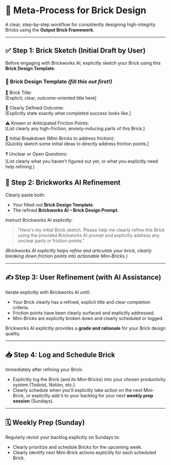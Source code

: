 # 🧱 Meta-Process for Brick Design

A clear, step-by-step workflow for consistently designing high-integrity Bricks using the **Output Brick Framework**.

---

## ✅ Step 1: Brick Sketch (Initial Draft by User)

Before engaging with Brickworks AI, explicitly sketch your Brick using this **Brick Design Template**:

### 📓 Brick Design Template *(fill this out first!)*

🧱 Brick Title:  
[Explicit, clear, outcome-oriented title here]

🎯 Clearly Defined Outcome:  
[Explicitly state exactly what completed success looks like.]

⚠️ Known or Anticipated Friction Points:  
[List clearly any high-friction, anxiety-inducing parts of this Brick.]

🧩 Initial Breakdown (Mini-Bricks to address friction):  
[Quickly sketch some initial ideas to directly address friction points.]

❓ Unclear or Open Questions:  
[List clearly what you haven't figured out yet, or what you explicitly need help refining.]



## 🤖 Step 2: Brickworks AI Refinement

Clearly paste both:

- Your filled-out **Brick Design Template**.
- The refined **Brickworks AI – Brick Design Prompt**.

Instruct Brickworks AI explicitly:

> "Here's my initial Brick sketch. Please help me clearly refine this Brick using the provided Brickworks AI prompt and explicitly address any unclear parts or friction points."

*(Brickworks AI explicitly helps refine and articulate your brick, clearly breaking down friction points into actionable Mini-Bricks.)*

---

## ✍️ Step 3: User Refinement (with AI Assistance)

Iterate explicitly with Brickworks AI until:

- Your Brick clearly has a refined, explicit title and clear completion criteria.
- Friction points have been clearly surfaced and explicitly addressed.
- Mini-Bricks are explicitly broken down and clearly scheduled or logged.

Brickworks AI explicitly provides a **grade and rationale** for your Brick design quality.

---

## 📥 Step 4: Log and Schedule Brick

Immediately after refining your Brick:

- Explicitly log the Brick (and its Mini-Bricks) into your chosen productivity system (Todoist, Notion, etc.).
- Clearly schedule when you'll explicitly take action on the next Mini-Brick, or explicitly add it to your backlog for your next **weekly prep session** (Sundays).

---

## 🗓️ Weekly Prep (Sunday)

Regularly revisit your backlog explicitly on Sundays to:

- Clearly prioritize and schedule Bricks for the upcoming week.
- Clearly identify next Mini-Brick actions explicitly for each scheduled Brick.
